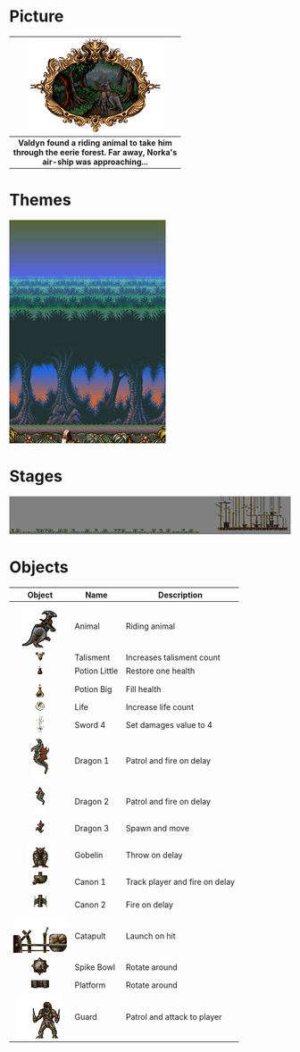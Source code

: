 # Picture

|![Picture](world/airship/picture.png)
| :---:
|**Valdyn found a riding animal to take him<br/>through the eerie forest. Far away, Norka's<br/>air-ship was approaching...**

# Themes
![Theme](world/airship/background.png)

# Stages
[![Stage](world/airship/stage_mini.png)](https://raw.githubusercontent.com/b3dgs/lionheart-remake/master/lionheart-game/src/main/resources/com/b3dgs/lionheart/levels/airship/stage11.png)

# Objects

|Object|Name|Description
| :---: | --- | ---
|![Animal](world/airship/animal.gif) | Animal | Riding animal
|![Talisment](world/airship/talisment.gif) | Talisment | Increases talisment count
|![PotionLittle](world/airship/potionlittle.gif) | Potion Little | Restore one health
|![PotionBig](world/airship/potionbig.gif) | Potion Big | Fill health
|![Life](world/airship/life.gif) | Life | Increase life count
|![Sword4](world/airship/sword4.gif) | Sword 4 | Set damages value to 4
|![Dragon1](world/airship/dragon1.gif) | Dragon 1 | Patrol and fire on delay
|![Dragon2](world/airship/dragon2.gif) | Dragon 2 | Patrol and fire on delay
|![Dragon3](world/airship/dragon3.gif) | Dragon 3 | Spawn and move
|![Gobelin](world/airship/gobelin.png) | Gobelin | Throw on delay
|![Canon1](world/airship/canon1.gif) | Canon 1 | Track player and fire on delay
|![Canon2](world/airship/canon2.gif) | Canon 2 | Fire on delay
|![Catapult](world/airship/catapult.png) | Catapult | Launch on hit
|![SpikeBowl](world/airship/spikebowl.png) | Spike Bowl | Rotate around
|![Platform](world/airship/platform.png) | Platform | Rotate around
|![Guard](world/airship/guard.gif) | Guard | Patrol and attack to player
